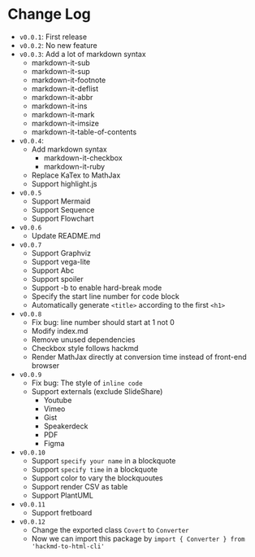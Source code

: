 # Change Log

+ `v0.0.1`: First release
+ `v0.0.2`: No new feature
+ `v0.0.3`: Add a lot of markdown syntax
    + markdown-it-sub
    + markdown-it-sup
    + markdown-it-footnote
    + markdown-it-deflist
    + markdown-it-abbr
    + markdown-it-ins
    + markdown-it-mark
    + markdown-it-imsize
    + markdown-it-table-of-contents
+ `v0.0.4`:
    + Add markdown syntax
        + markdown-it-checkbox
        + markdown-it-ruby
    + Replace KaTex to MathJax
    + Support highlight.js
+ `v0.0.5`
    + Support Mermaid
    + Support Sequence
    + Support Flowchart
+ `v0.0.6`
    + Update README.md
+ `v0.0.7`
    + Support Graphviz
    + Support vega-lite
    + Support Abc
    + Support spoiler
    + Support -b to enable hard-break mode
    + Specify the start line number for code block
    + Automatically generate `<title>` according to the first `<h1>`
+ `v0.0.8`
    + Fix bug: line number should start at 1 not 0
    + Modify index.md
    + Remove unused dependencies
    + Checkbox style follows hackmd
    + Render MathJax directly at conversion time instead of front-end browser
+ `v0.0.9`
    + Fix bug: The style of `inline code`
    + Support externals (exclude SlideShare)
        + Youtube
        + Vimeo
        + Gist
        + Speakerdeck
        + PDF
        + Figma
+ `v0.0.10`
    + Support `specify your name` in a blockquote
    + Support `specify time` in a blockquote
    + Support color to vary the blockquoutes
    + Support render CSV as table
    + Support PlantUML
+ `v0.0.11`
    + Support fretboard
+ `v0.0.12`
    + Change the exported class `Covert` to `Converter`
    + Now we can import this package by `import { Converter } from 'hackmd-to-html-cli'`
